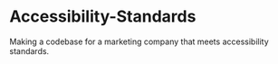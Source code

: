 # Accessibility-Standards
Making a codebase for a marketing company that meets accessibility standards.
